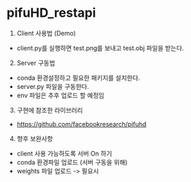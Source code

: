 # pifuHD_restapi

1. Client 사용법 (Demo)
 - client.py를 실행하면 test.png를 보내고 test.obj 파일을 받는다.

2. Server 구동법
 - conda 환경설정하고 필요한 패키지를 설치한다. 
 - server.py 파일을 구동한다. 
 - env 파일은 추후 업로드 할 예정임

3. 구현에 참조한 라이브러리
 - https://github.com/facebookresearch/pifuhd

4. 향후 보완사항
 - client 사용 가능하도록 서버 On 하기
 - conda 환경파일 업로드 (서버 구동을 위해)
 - weights 파일 업로드 -> 필요시